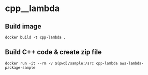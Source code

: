 # cpp__lambda

## Build image

```
docker build -t cpp-lambda .
```

## Build C++ code & create zip file

```
docker run -it --rm -v $(pwd)/sample:/src cpp-lambda aws-lambda-package-sample
```
